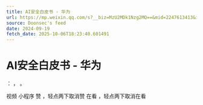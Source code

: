 ```yaml
---
title: AI安全白皮书 - 华为
url: https://mp.weixin.qq.com/s?__biz=MzU2MDk1Nzg2MQ==&mid=2247613413&idx=3&sn=9e2a54067d170abe956f9517c0748e9e
source: Doonsec's feed
date: 2024-09-19
fetch_date: 2025-10-06T18:23:40.601491
---
```


# AI安全白皮书 - 华为

：
，
。

视频
小程序
赞
，轻点两下取消赞
在看
，轻点两下取消在看